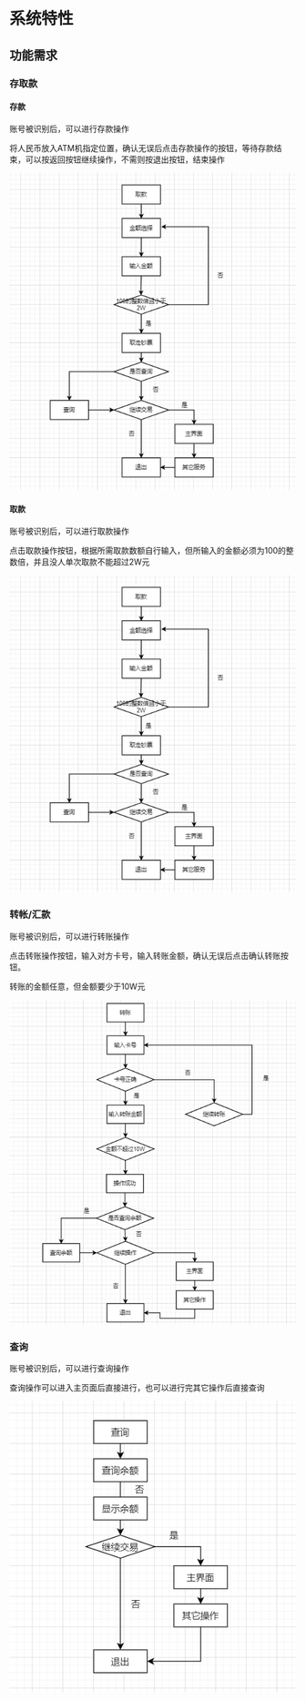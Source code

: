 # 系统特性



## 功能需求

### 存取款

#### 存款
账号被识别后，可以进行存款操作

将人民币放入ATM机指定位置，确认无误后点击存款操作的按钮，等待存款结束，可以按返回按钮继续操作，不需则按退出按钮，结束操作

![取款操作流程图](../diagrams/取款操作流程图.png)
#### 取款
账号被识别后，可以进行取款操作

点击取款操作按钮，根据所需取款数额自行输入，但所输入的金额必须为100的整数倍，并且没人单次取款不能超过2W元

![取款操作流程图](../diagrams/取款操作流程图.png)
### 转帐/汇款
账号被识别后，可以进行转账操作

点击转账操作按钮，输入对方卡号，输入转账金额，确认无误后点击确认转账按钮。

转账的金额任意，但金额要少于10W元

![转账操作流程图](../diagrams/转账操作流程图.png)
### 查询
账号被识别后，可以进行查询操作

查询操作可以进入主页面后直接进行，也可以进行完其它操作后直接查询

![查询操作流程图](../diagrams/查询操作流程图.png)
